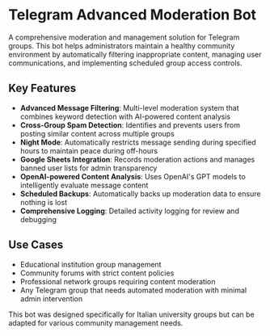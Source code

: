 # Telegram Advanced Moderation Bot

A comprehensive moderation and management solution for Telegram groups. This bot helps administrators maintain a healthy community environment by automatically filtering inappropriate content, managing user communications, and implementing scheduled group access controls.

## Key Features

- **Advanced Message Filtering**: Multi-level moderation system that combines keyword detection with AI-powered content analysis
- **Cross-Group Spam Detection**: Identifies and prevents users from posting similar content across multiple groups
- **Night Mode**: Automatically restricts message sending during specified hours to maintain peace during off-hours
- **Google Sheets Integration**: Records moderation actions and manages banned user lists for admin transparency
- **OpenAI-powered Content Analysis**: Uses OpenAI's GPT models to intelligently evaluate message content
- **Scheduled Backups**: Automatically backs up moderation data to ensure nothing is lost
- **Comprehensive Logging**: Detailed activity logging for review and debugging

## Use Cases

- Educational institution group management
- Community forums with strict content policies
- Professional network groups requiring content moderation
- Any Telegram group that needs automated moderation with minimal admin intervention

This bot was designed specifically for Italian university groups but can be adapted for various community management needs.
